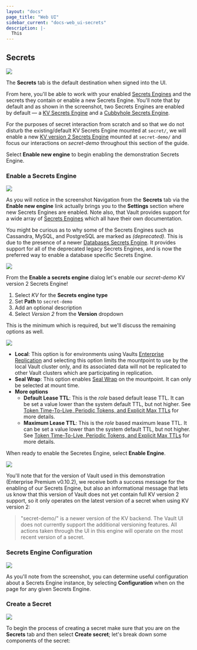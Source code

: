 ```yaml
---
layout: "docs"
page_title: "Web UI"
sidebar_current: "docs-web_ui-secrets"
description: |-
  This
---
```



## Secrets

![](/images/vault-ui-guide/vault-ui-secrets0.png)

The **Secrets** tab is the default destination when signed into the UI.

From here, you'll be able to work with your enabled [Secrets Engines](https://www.vaultproject.io/docs/secrets/index.html) and the secrets they contain or enable a new Secrets Engine. You'll note that by default and as shown in the screenshot, two Secrets Engines are enabled by default — a [KV Secrets Engine](https://www.vaultproject.io/docs/secrets/kv/index.html) and a [Cubbyhole Secrets Engine](https://www.vaultproject.io/docs/secrets/cubbyhole/index.html).

For the purposes of secret interaction from scratch and so that we do not disturb the existing/default KV Secrets Engine mounted at `secret/`, we will enable a new [KV version 2 Secrets Engine](https://www.vaultproject.io/docs/secrets/kv/kv-v2.html) mounted at `secret-demo/` and focus our interactions on *secret-demo* throughout this section of the guide.

Select **Enable new engine** to begin enabling the demonstration Secrets Engine.

### Enable a Secrets Engine

![](/images/vault-ui-guide/vault-ui-secrets-enable0.png)

As you will notice in the screenshot Navigation from the **Secrets** tab via the **Enable new engine** link actually brings you to the **Settings** section where new Secrets Engines are enabled. Note also, that Vault provides support for a wide array of [Secrets Engines](https://www.vaultproject.io/docs/secrets/index.html) which all have their own documentation.

You might be curious as to why some of the Secrets Engines such as Cassandra, MySQL, and PostgreSQL are marked as *(deprecated)*. This is due to the presence of a newer [Databases Secrets Engine](https://www.vaultproject.io/docs/secrets/databases/index.html). It provides support for all of the deprecated legacy Secrets Engines, and is now the preferred way to enable a database specific Secrets Engine.

![](/images/vault-ui-guide/vault-ui-secrets-enable1.png)

From the **Enable a secrets engine** dialog let's enable our *secret-demo* KV version 2 Secrets Engine!

1. Select *KV* for the **Secrets engine type**
2. Set **Path** to `secret-demo`
3. Add an optional description
4. Select *Version 2* from the **Version** dropdown

This is the minimum which is required, but we'll discuss the remaining options as well.

![](/images/vault-ui-guide/vault-ui-secrets-enable2.png)

- **Local**: This option is for environments using Vaults [Enterprise Replication](https://www.vaultproject.io/docs/enterprise/replication/index.html) and selecting this option limits the mountpoint to use by the local Vault cluster only, and its associated data will not be replicated to other Vault clusters which are participating in replication.
- **Seal Wrap**: This option enables [Seal Wrap](https://www.vaultproject.io/docs/enterprise/sealwrap/index.html) on the mountpoint. It can only be selected at mount time.
- **More options**
  - **Default Lease TTL**: This is the *role* based default lease TTL. It can be set a value lower than the system default TTL, but not higher. See [Token Time-To-Live, Periodic Tokens, and Explicit Max TTLs](https://www.vaultproject.io/docs/concepts/tokens.html#token-time-to-live-periodic-tokens-and-explicit-max-ttls) for more details.
  - **Maximum Lease TTL**: This is the *role* based maximum lease TTL. It can be set a value lower than the system default TTL, but not higher. See [Token Time-To-Live, Periodic Tokens, and Explicit Max TTLs](https://www.vaultproject.io/docs/concepts/tokens.html#token-time-to-live-periodic-tokens-and-explicit-max-ttls) for more details.

When ready to enable the Secretes Engine, select **Enable Engine**.

![](/images/vault-ui-guide/vault-ui-secrets-enable3.png)

You'll note that for the version of Vault used in this demonstration (Enterprise Premium v0.10.2), we receive both a success message for the enabling of our Secrets Engine, but also an informational message that lets us know that this version of Vault does not yet contain full KV version 2 support, so it only operates on the latest version of a secret when using KV version 2:

> "secret-demo/" is a newer version of the KV backend. The Vault UI does not currently support the additional versioning features. All actions taken through the UI in this engine will operate on the most recent version of a secret.

### Secrets Engine Configuration

![](/images/vault-ui-guide/vault-ui-secret-demo0.png)

As you'll note from the screenshot, you can determine useful configuration about a Secrets Engine instance, by selecting **Configuration** when on the page for any given Secrets Engine.

### Create a Secret

![](/images/vault-ui-guide/vault-ui-create-secret0.png)

To begin the process of creating a secret make sure that you are on the **Secrets** tab and then select **Create secret**; let's break down some components of the secret:
